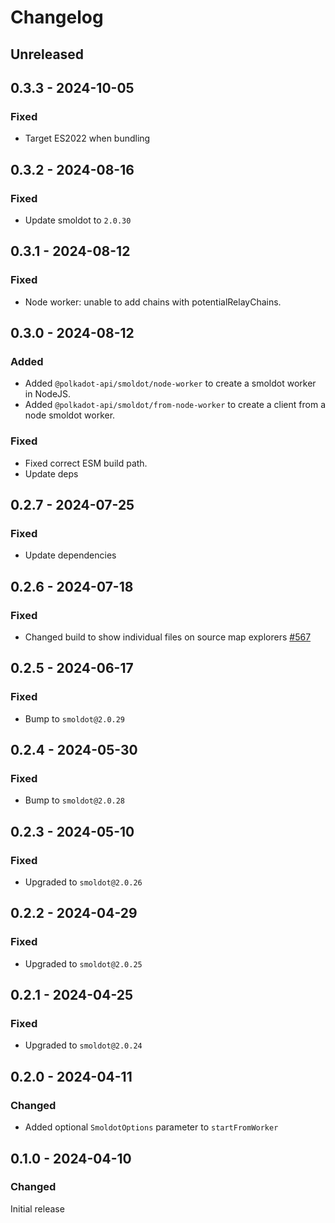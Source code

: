 # Changelog

## Unreleased

## 0.3.3 - 2024-10-05

### Fixed

- Target ES2022 when bundling

## 0.3.2 - 2024-08-16

### Fixed

- Update smoldot to `2.0.30`

## 0.3.1 - 2024-08-12

### Fixed

- Node worker: unable to add chains with potentialRelayChains.

## 0.3.0 - 2024-08-12

### Added

- Added `@polkadot-api/smoldot/node-worker` to create a smoldot worker in NodeJS.
- Added `@polkadot-api/smoldot/from-node-worker` to create a client from a node smoldot worker.

### Fixed

- Fixed correct ESM build path.
- Update deps

## 0.2.7 - 2024-07-25

### Fixed

- Update dependencies

## 0.2.6 - 2024-07-18

### Fixed

- Changed build to show individual files on source map explorers [#567](https://github.com/polkadot-api/polkadot-api/pull/567)

## 0.2.5 - 2024-06-17

### Fixed

- Bump to `smoldot@2.0.29`

## 0.2.4 - 2024-05-30

### Fixed

- Bump to `smoldot@2.0.28`

## 0.2.3 - 2024-05-10

### Fixed

- Upgraded to `smoldot@2.0.26`

## 0.2.2 - 2024-04-29

### Fixed

- Upgraded to `smoldot@2.0.25`

## 0.2.1 - 2024-04-25

### Fixed

- Upgraded to `smoldot@2.0.24`

## 0.2.0 - 2024-04-11

### Changed

- Added optional `SmoldotOptions` parameter to `startFromWorker`

## 0.1.0 - 2024-04-10

### Changed

Initial release

